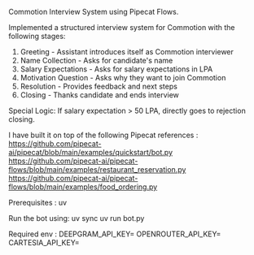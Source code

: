 Commotion Interview System using Pipecat Flows.

Implemented a structured interview system for Commotion with the following stages:
1. Greeting - Assistant introduces itself as Commotion interviewer
2. Name Collection - Asks for candidate's name
3. Salary Expectations - Asks for salary expectations in LPA
4. Motivation Question - Asks why they want to join Commotion
5. Resolution - Provides feedback and next steps
6. Closing - Thanks candidate and ends interview

Special Logic: If salary expectation > 50 LPA, directly goes to rejection closing.

I have built it on top of the following Pipecat references :
https://github.com/pipecat-ai/pipecat/blob/main/examples/quickstart/bot.py
https://github.com/pipecat-ai/pipecat-flows/blob/main/examples/restaurant_reservation.py
https://github.com/pipecat-ai/pipecat-flows/blob/main/examples/food_ordering.py

Prerequisites : uv

Run the bot using:
   uv sync
   uv run bot.py

Required env :
DEEPGRAM_API_KEY=
OPENROUTER_API_KEY=
CARTESIA_API_KEY=
